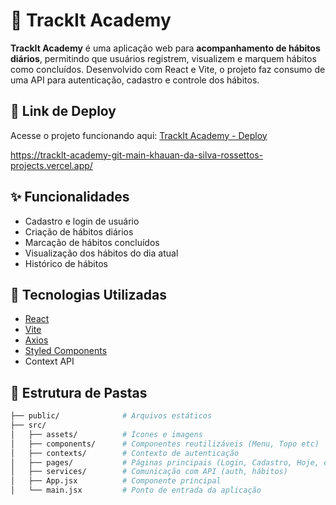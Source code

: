 # 📘 TrackIt Academy

**TrackIt Academy** é uma aplicação web para **acompanhamento de hábitos diários**, permitindo que usuários registrem, visualizem e marquem hábitos como concluídos. Desenvolvido com React e Vite, o projeto faz consumo de uma API para autenticação, cadastro e controle dos hábitos.

## 🔗 Link de Deploy

Acesse o projeto funcionando aqui: [TrackIt Academy - Deploy](https://trackit-academy.vercel.app)

https://tracklt-academy-git-main-khauan-da-silva-rossettos-projects.vercel.app/ 

## ✨ Funcionalidades

- Cadastro e login de usuário
- Criação de hábitos diários
- Marcação de hábitos concluídos
- Visualização dos hábitos do dia atual
- Histórico de hábitos

## 🚀 Tecnologias Utilizadas

- [React](https://reactjs.org/)
- [Vite](https://vitejs.dev/)
- [Axios](https://axios-http.com/)
- [Styled Components](https://styled-components.com/)
- Context API

## 📂 Estrutura de Pastas

```bash
├── public/              # Arquivos estáticos
├── src/
│   ├── assets/          # Ícones e imagens
│   ├── components/      # Componentes reutilizáveis (Menu, Topo etc)
│   ├── contexts/        # Contexto de autenticação
│   ├── pages/           # Páginas principais (Login, Cadastro, Hoje, etc)
│   ├── services/        # Comunicação com API (auth, hábitos)
│   ├── App.jsx          # Componente principal
│   └── main.jsx         # Ponto de entrada da aplicação
